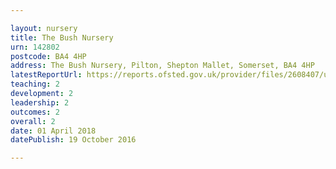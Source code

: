 ```yaml
---

layout: nursery
title: The Bush Nursery
urn: 142802
postcode: BA4 4HP
address: The Bush Nursery, Pilton, Shepton Mallet, Somerset, BA4 4HP
latestReportUrl: https://reports.ofsted.gov.uk/provider/files/2608407/urn/142802.pdf
teaching: 2
development: 2
leadership: 2
outcomes: 2
overall: 2
date: 01 April 2018 
datePublish: 19 October 2016

---
```

